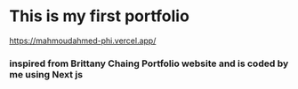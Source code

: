 # This is my first portfolio

https://mahmoudahmed-phi.vercel.app/

### inspired from Brittany Chaing Portfolio website and is coded by me using Next js 
